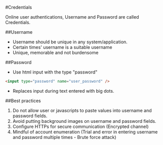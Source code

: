 #Credentials

Online user authentications, Username and Password are called Credentials.

##Username
* Username should be unique in any system/application.
* Certain times' username is a suitable username
* Unique, memorable and not burdensome

##Password
* Use html input with the type "password"
```html
<input type="password" name="user_password" />
``` 
  * Replaces input during text entered with big dots.

##Best practices 
1. Do not allow user or javascripts to paste values into username and password fields.
2. Avoid putting background images on username and password fields.
3. Configure HTTPs for secure communication (Encrypted channel)
4. Mindful of account enumeration (Trial and error in entering username and password multiple times - Brute force attack)


